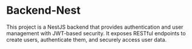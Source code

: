 # Backend-Nest
This project is a NestJS backend that provides authentication and user management with JWT-based security. It exposes RESTful endpoints to create users, authenticate them, and securely access user data.
